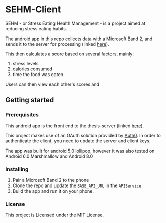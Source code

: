 # SEHM-Client

SEHM - or Stress Eating Health Management - is a project aimed at reducing stress eating habits. 

The android app in this repo collects data with a Microsoft Band 2, and sends it to the server for processing (linked [here](https://github.com/gabrielstellini/Thesis-Server)). 

This then calculates a score based on several factors, mainly:

 1. stress levels
 2. calories consumed 
 3. time the food was eaten

Users can then view each other's scores and 

## Getting started

### Prerequisites
This android app is the front end to the thesis-server (linked [here](https://github.com/gabrielstellini/Thesis-Server)). 

This project makes use of an OAuth solution provided by [Auth0](https://auth0.com/).  In order to authenticate the client, you need to update the server and client keys.

The app was built for android 5.0 lollipop, however it was also tested on Android 6.0 Marshmallow and Android 8.0

### Installing

 1. Pair a Microsoft Band 2 to the phone
 2. Clone the repo and update the `BASE_API_URL`  in the `APIService`
 3. Build the app and run it on your phone.

### License
This project is Licensed under the MIT License.
